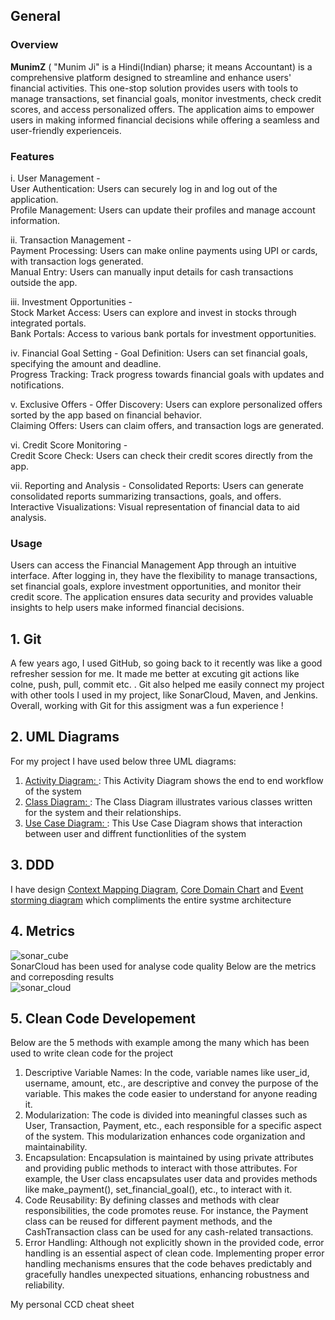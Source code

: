 ## General

### Overview 

**MunimZ** ( "Munim Ji" is a Hindi(Indian) pharse; it means Accountant) is a comprehensive platform designed to streamline and enhance users' financial activities. This one-stop solution provides users with tools to manage transactions, set financial goals, monitor investments, check credit scores, and access personalized offers. The application aims to empower users in making informed financial decisions while offering a seamless and user-friendly experienceis.  

### Features
i. User Management -  
User Authentication: Users can securely log in and log out of the application.  
Profile Management: Users can update their profiles and manage account information.  

ii. Transaction Management -  
Payment Processing: Users can make online payments using UPI or cards, with transaction logs generated.  
Manual Entry: Users can manually input details for cash transactions outside the app.

iii. Investment Opportunities -  
Stock Market Access: Users can explore and invest in stocks through integrated portals.  
Bank Portals: Access to various bank portals for investment opportunities.  

iv. Financial Goal Setting - 
Goal Definition: Users can set financial goals, specifying the amount and deadline.  
Progress Tracking: Track progress towards financial goals with updates and notifications.  

v. Exclusive Offers - 
Offer Discovery: Users can explore personalized offers sorted by the app based on financial behavior.  
Claiming Offers: Users can claim offers, and transaction logs are generated.  

vi. Credit Score Monitoring -  
Credit Score Check: Users can check their credit scores directly from the app.  

vii. Reporting and Analysis - 
Consolidated Reports: Users can generate consolidated reports summarizing transactions, goals, and offers.  
Interactive Visualizations: Visual representation of financial data to aid analysis.  

### Usage
Users can access the Financial Management App through an intuitive interface. After logging in, they have the flexibility to manage transactions, set financial goals, explore investment opportunities, and monitor their credit score. The application ensures data security and provides valuable insights to help users make informed financial decisions.  

## 1. Git
A few years ago, I used GitHub, so going back to it recently was like a good refresher session for me. It made me better at excuting git actions like colne, push, pull, commit etc. . Git also helped me easily connect my project with other tools I used in my project, like SonarCloud, Maven, and Jenkins. Overall, working with Git for this assigment was a fun experience ! 

## 2. UML Diagrams
For my project I have used below three UML diagrams: 

1. [Activity Diagram: ](https://github.com/Aparup007/One-Stop-Expense-Solution-MunimZ/blob/main/UML%20Diagrams/UML%20User%20Activity%20Diagram.png): This Activity Diagram shows the end to end workflow of the system
2. [Class Diagram: ](https://github.com/Aparup007/One-Stop-Expense-Solution-MunimZ/blob/main/UML%20Diagrams/UML%20Class%20Diagram.png): The Class Diagram illustrates various classes written for the system and their relationships.
3. [Use Case Diagram: ](https://github.com/Aparup007/One-Stop-Expense-Solution-MunimZ/blob/main/UML%20Diagrams/UML%20Use%20Case%20Diagram.png): This Use Case Diagram shows that interaction between user and diffrent functionlities of the system

## 3. DDD
I have design [Context Mapping Diagram](https://github.com/Aparup007/One-Stop-Expense-Solution-MunimZ/blob/main/DDD/Contex%20Mapping%20Diagram.png), [Core Domain Chart](https://github.com/Aparup007/One-Stop-Expense-Solution-MunimZ/blob/main/DDD/Core%20Diagram%20Chart.jpg) and [Event storming diagram](https://github.com/Aparup007/One-Stop-Expense-Solution-MunimZ/blob/main/DDD/Event%20storming%20diagram.png) which compliments the entire systme architecture

## 4. Metrics
![sonar_cube](https://github.com/Aparup007/One-Stop-Expense-Solution-MunimZ/blob/main/miscellaneous/sonarcloud%20logo.png)                                                                                                  
SonarCloud has been used for analyse code quality
Below are the metrics and correposding results                                                                                                                                                                                                                                                                                                                                                                                                             
![sonar_cloud](https://github.com/Aparup007/One-Stop-Expense-Solution-MunimZ/blob/main/SonarCloud%20result.png)

## 5. Clean Code Developement
Below are the 5 methods with example among the many which has been used to write clean code for the project

1. Descriptive Variable Names: In the code, variable names like user_id, username, amount, etc., are descriptive and convey the purpose of the variable. This makes the code easier to understand for anyone reading it.
2. Modularization: The code is divided into meaningful classes such as User, Transaction, Payment, etc., each responsible for a specific aspect of the system. This modularization enhances code organization and 
   maintainability.
3. Encapsulation:	Encapsulation is maintained by using private attributes and providing public methods to interact with those attributes. For example, the User class encapsulates user data and provides methods like 
   make_payment(), set_financial_goal(), etc., to interact with it.
4. Code Reusability: By defining classes and methods with clear responsibilities, the code promotes reuse. For instance, the Payment class can be reused for different payment methods, and the CashTransaction class can be 
   used for any cash-related transactions.
5. Error Handling: Although not explicitly shown in the provided code, error handling is an essential aspect of clean code. Implementing proper error handling mechanisms ensures that the code behaves predictably and 
   gracefully handles unexpected situations, enhancing robustness and reliability.

My personal CCD cheat sheet


